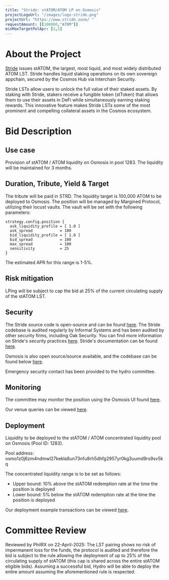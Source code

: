 ```yaml
---
title: "Stride: stATOM/ATOM LP on Osmosis"
projectLogoUrl: "/images/logo-stride.png"
projectUrl: "https://www.stride.zone/ "
requestAmount: [[100000,"ATOM"]]
minMaxTargetPolApr: [1,5]
---
```


# About the Project

[Stride](https://www.stride.zone/%20) issues stATOM, the largest, most liquid, and most widely distributed ATOM LST. Stride handles liquid staking operations on its own sovereign appchain, secured by the Cosmos Hub via Interchain Security.

Stride LSTs allow users to unlock the full value of their staked assets. By staking with Stride, stakers receive a fungible token (stToken) that allows them to use their assets in DeFi while simultaneously earning staking rewards. This innovative feature makes Stride LSTs some of the most prominent and compelling collateral assets in the Cosmos ecosystem.

# Bid Description

## Use case

Provision of stATOM / ATOM liquidity on Osmosis in pool 1283. The liquidity will be maintained for 3 months.

## Duration, Tribute, Yield & Target

The tribute will be paid in STRD. The liquidity target is 100,000 ATOM to be deployed to Osmosis. The position will be managed by Margined Protocol, utilizing their locust vaults. The vault will be set with the following parameters:

```
strategy.config.position {
  ask_liquidity_profile = [ 1.0 ]
  ask_spread            = 100 
  bid_liquidity_profile = [ 1.0 ]
  bid_spread            = 100
  max_spread            = 100 
  sensitivity           = 25
}
```

The estimated APR for this range is 1-5%.

## Risk mitigation

LPing will be subject to cap the bid at 25% of the current circulating supply of the stATOM LST.

## Security

The Stride source code is open-source and can be found [here](https://github.com/Stride-Labs/stride). The Stride codebase is audited regularly by Informal Systems and has been audited by other security firms, including Oak Security. You can find more information on Stride's security practices [here](https://www.stride.zone/security). Stride's documentation can be found [here](https://docs.stride.zone/). 

Osmosis is also open source/source available, and the codebase can be found below [here](https://github.com/osmosis-labs/osmosis).

Emergency security contact has been provided to the hydro committee.

## Monitoring

The committee may monitor the position using the Osmosis UI found [here](https://app.osmosis.zone/pool/1283).

Our venue queries can be viewed [here](https://hackmd.io/@XcVbaDPzSDaZ2crWZ2_smw/r1I5-pROJl).

## Deployment

Liquidity to be deployed to the stATOM / ATOM concentrated liquidity pool on Osmosis (Pool ID: 1283).

Pool address: osmo1z0j6zm4ndmwl27kekla8un73nfu8rh5dhfg2957yr0kg3uumd9rs9sv5kq

The concentrated liquidity range is to be set as follows:

* Upper bound: 10% above the stATOM redemption rate at the time the position is deployed
* Lower bound: 5% below the stATOM redemption rate at the time the position is deployed

Our deployment example transactions can be viewed [here](https://hackmd.io/@XcVbaDPzSDaZ2crWZ2_smw/r1I5-pROJl).

# Committee Review

Reviewed by PhilRX on 22-April-2025: The LST pairing shows no risk of impermanent loss for the funds, the protocol is audited and therefore the bid is subject to the rule allowing the deployment of up to 25% of the circulating supply of stATOM (this cap is shared across the entire stATOM eligible bids). Assuming a successful bid, Hydro will be able to deploy the entire amount assuming the aforementioned rule is respected.

